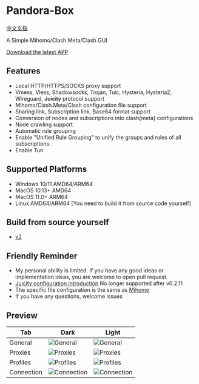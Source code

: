 # Pandora-Box

[中文文档](https://github.com/snakem982/Pandora-Box/blob/main/README-CN.md)

A Simple Mihomo/Clash.Meta/Clash GUI

[Download the latest APP](https://github.com/snakem982/Pandora-Box/releases/latest)

## Features

- Local HTTP/HTTPS/SOCKS proxy support
- Vmess, Vless, Shadowsocks, Trojan, Tuic, Hysteria, Hysteria2, Wireguard, ~~Juicity~~ protocol support
- Mihomo/Clash.Meta/Clash configuration file support
- Sharing link, Subscription link, Base64 format support
- Conversion of nodes and subscriptions into clash(meta) configurations
- Node crawling support
- Automatic rule grouping
- Enable "Unified Rule Grouping" to unify the groups and rules of all subscriptions.
- Enable Tun

## Supported Platforms

- Windows 10/11 AMD64/ARM64
- MacOS 10.13+ AMD64
- MacOS 11.0+ ARM64
- Linux AMD64/ARM64 [You need to build it from source code yourself]

## Build from source yourself

- [v2](https://github.com/snakem982/Pandora-Box/tree/v2)

## Friendly Reminder

- My personal ability is limited. If you have any good ideas or implementation ideas, you are welcome to open pull
  request.
- [Juicity configuration introduction](https://github.com/snakem982/Pandora-Box/blob/main/Juicity.md) No longer
  supported after v0.2.11
- The specific file configuration is the same as [Mihomo](https://wiki.metacubex.one/config/)
- If you have any questions, welcome issues

## Preview

| Tab        | Dark                           | Light                      |
|------------|--------------------------------|----------------------------|
| General    | ![General](img%2Fdark1.png)    | ![General](img%2F1.png)    |
| Proxies    | ![Proxies](img%2Fdark2.png)    | ![Proxies](img%2F2.png)    |
| Profiles   | ![Profiles](img%2Fdark3.png)   | ![Profiles](img%2F3.png)   |
| Connection | ![Connection](img%2Fdark4.png) | ![Connection](img%2F4.png) |

